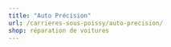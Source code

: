 ```yaml
---
title: "Auto Précision"
url: /carrieres-sous-poissy/auto-precision/
shop: réparation de voitures
---
```

